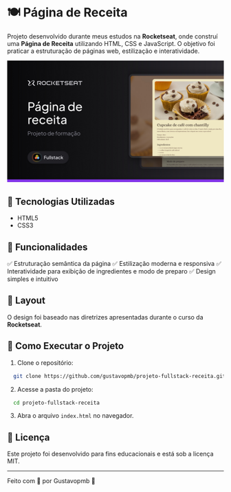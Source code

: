 # 🍽️ Página de Receita

Projeto desenvolvido durante meus estudos na **Rocketseat**, onde construí uma **Página de Receita** utilizando HTML, CSS e JavaScript. O objetivo foi praticar a estruturação de páginas web, estilização e interatividade.

![Thumbnail](assets/thumbnail.jpg)

## 🚀 Tecnologias Utilizadas

- HTML5
- CSS3

## 📌 Funcionalidades

✅ Estruturação semântica da página 
✅ Estilização moderna e responsiva 
✅ Interatividade para exibição de ingredientes e modo de preparo 
✅ Design simples e intuitivo

## 🎨 Layout

O design foi baseado nas diretrizes apresentadas durante o curso da **Rocketseat**. 

## 📂 Como Executar o Projeto

1. Clone o repositório:
```bash
  git clone https://github.com/gustavopmb/projeto-fullstack-receita.git
```
2. Acesse a pasta do projeto:
```bash
  cd projeto-fullstack-receita
```
3. Abra o arquivo `index.html` no navegador.

## 📜 Licença

Este projeto foi desenvolvido para fins educacionais e está sob a licença MIT.

---

Feito com 💜 por Gustavopmb 🚀
